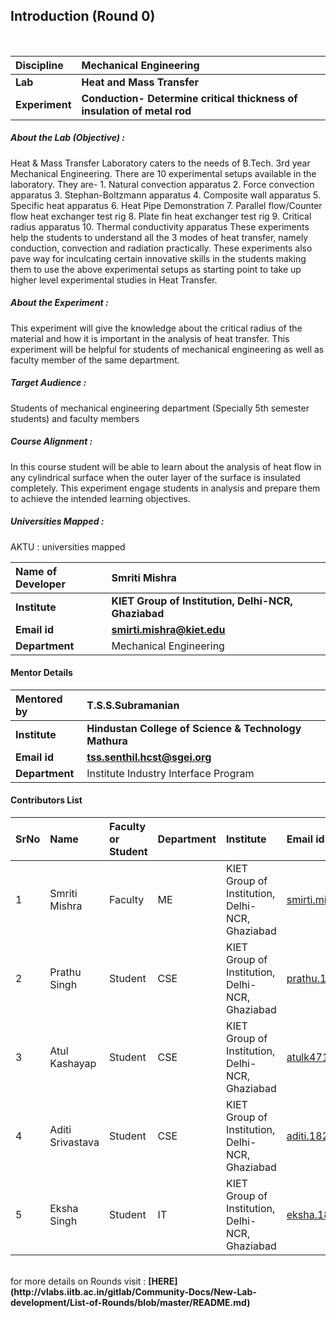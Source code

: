## Introduction (Round 0)


<br>

<b>Discipline | <b> Mechanical Engineering
:--|:--|
<b> Lab | <b> Heat and Mass Transfer
<b> Experiment|     <b> Conduction- Determine critical thickness of insulation of metal rod

<h5> About the Lab (Objective) : </h5>

Heat & Mass Transfer Laboratory caters to the needs of B.Tech. 3rd year Mechanical Engineering. There are 10 experimental setups available in the laboratory. They are- 1. Natural convection apparatus 2. Force convection apparatus 3. Stephan-Boltzmann apparatus 4. Composite wall apparatus 5. Specific heat apparatus 6. Heat Pipe Demonstration 7. Parallel flow/Counter flow heat exchanger test rig 8. Plate fin heat exchanger test rig 9. Critical radius apparatus 10. Thermal conductivity apparatus These experiments help the students to understand all the 3 modes of heat transfer, namely conduction, convection and radiation practically. These experiments also pave way for inculcating certain innovative skills in the students making them to use the above experimental setups as starting point to take up higher level experimental studies in Heat Transfer.

<h5> About the Experiment : </h5>

This experiment will give the knowledge about the critical radius of the material and how it is important in the analysis of heat transfer. This experiment will be helpful for students of mechanical engineering as well as faculty member of the same department.
<h5> Target Audience : </h5>
Students of mechanical engineering department (Specially 5th semester students) and faculty members

<h5> Course Alignment : </h5>

In this course student will be able to learn about the analysis of heat flow in any cylindrical surface when the outer layer of the surface is insulated completely. This experiment engage students in analysis and prepare them to achieve the intended learning objectives.

<h5> Universities Mapped : </h5>

AKTU : universities mapped

<b>Name of Developer | <b> Smriti Mishra 
:--|:--|
<b> Institute | <b> KIET Group of Institution, Delhi-NCR, Ghaziabad
<b> Email id|     <b> smirti.mishra@kiet.edu
<b> Department | Mechanical Engineering

#### Mentor Details

<b>Mentored by | <b> T.S.S.Subramanian
:--|:--|
<b> Institute | <b> Hindustan College of Science & Technology Mathura
<b> Email id|     <b> tss.senthil.hcst@sgei.org
<b> Department | Institute Industry Interface Program

#### Contributors List

SrNo | Name | Faculty or Student | Department| Institute | Email id
:--|:--|:--|:--|:--|:--|
1 | Smriti Mishra | Faculty | ME | KIET Group of Institution, Delhi-NCR, Ghaziabad | smirti.mishra@kiet.edu
2 | Prathu Singh | Student | CSE | KIET Group of Institution, Delhi-NCR, Ghaziabad |prathu.1822me1195@kiet.edu
3 | Atul Kashayap | Student | CSE | KIET Group of Institution, Delhi-NCR, Ghaziabad |atulk4719235753721@gmail.com
4 | Aditi Srivastava | Student | CSE | KIET Group of Institution, Delhi-NCR, Ghaziabad |aditi.1822cs1017@kiet.edu
5 | Eksha Singh | Student | IT | KIET Group of Institution, Delhi-NCR, Ghaziabad |eksha.1822it1055@kiet.edu

<br>
for more details on Rounds visit : <b> [HERE](http://vlabs.iitb.ac.in/gitlab/Community-Docs/New-Lab-development/List-of-Rounds/blob/master/README.md) </b>
